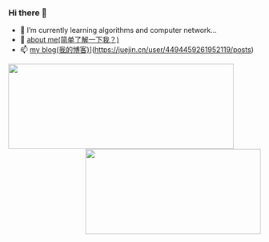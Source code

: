### Hi there 👋

- 🌱 I’m currently learning algorithms and computer network...
- 💬 [about me(简单了解一下我？)](http://zhangkangbin.github.io/about/)
- 📫 [my blog(我的博客)](http://zhangkangbin.github.io/about/)](https://juejin.cn/user/4494459261952119/posts)

<a href="https://github.com/zhangkangbin/JavaStudy">
  <img align="left" width="450" height="170" src="https://github-readme-stats.vercel.app/api?username=zhangkangbin&count_private=true&show_icons=true&theme=buefy&include_all_commits=true" />
</a>

<a href="https://github.com/zhangkangbin/JavaStudy">
  <img align="right" width="350" height="170" src="https://github-readme-stats.vercel.app/api/top-langs/?username=zhangkangbin&layout=compact" />
</a>
<!--
**zhangkangbin/zhangkangbin** is a ✨ _special_ ✨ repository because its `README.md` (this file) appears on your GitHub profile.

Here are some ideas to get you started:

- 🔭 I’m currently working on ...
- 🌱 I’m currently learning ...
- 👯 I’m looking to collaborate on ...
- 🤔 I’m looking for help with ...
- 💬 Ask me about ...
- 📫 How to reach me: ...
- 😄 Pronouns: ...
- ⚡ Fun fact: ...
-->
